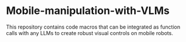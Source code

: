 # Mobile-manipulation-with-VLMs
This repository contains code macros that can be integrated as function calls with any LLMs to create robust visual controls on mobile robots.
